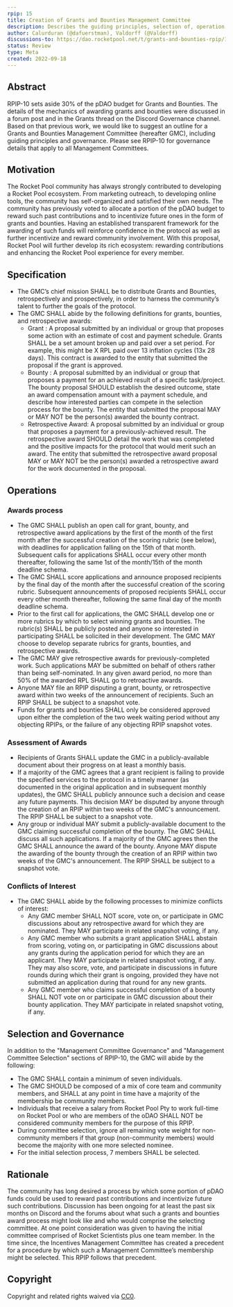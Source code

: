 ```yaml
---
rpip: 15
title: Creation of Grants and Bounties Management Committee
description: Describes the guiding principles, selection of, operation of, and governance of the Grants and Bounties Management Committee.
author: Calurduran (@dafuerstman), Valdorff (@Valdorff)
discussions-to: https://dao.rocketpool.net/t/grants-and-bounties-rpip/1064/7
status: Review
type: Meta
created: 2022-09-18
---
```



## Abstract
RPIP-10 sets aside 30% of the pDAO budget for Grants and Bounties. The details of the mechanics of awarding grants and bounties were discussed in a forum post and in the Grants thread on the Discord Governance channel. Based on that previous work, we would like to suggest an outline for a Grants and Bounties Management Committee (hereafter GMC), including guiding principles and governance. Please see RPIP-10 for governance details that apply to all Management Committees.

## Motivation
The Rocket Pool community has always strongly contributed to developing a Rocket Pool ecosystem. From marketing outreach, to developing online tools, the community has self-organized and satisfied their own needs. The community has previously voted to allocate a portion of the pDAO budget to reward such past contributions and to incentivize future ones in the form of grants and bounties. Having an established transparent framework for the awarding of such funds will reinforce confidence in the protocol as well as further incentivize and reward community involvement. With this proposal, Rocket Pool will further develop its rich ecosystem: rewarding contributions and enhancing the Rocket Pool experience for every member.


## Specification
- The GMC’s chief mission SHALL be to distribute Grants and Bounties, retrospectively and prospectively, in order to harness the community’s talent to further the goals of the protocol.
- The GMC SHALL abide by the following definitions for grants, bounties, and retrospective awards:
    - Grant : A proposal submitted by an individual or group that proposes some action with an estimate of cost and payment schedule. Grants SHALL be a set amount broken up and paid over a set period. For example, this might be X RPL paid over 13 inflation cycles (13x 28 days). This contract is awarded to the entity that submitted the proposal if the grant is approved.
    - Bounty : A proposal submitted by an individual or group that proposes a payment for an achieved result of a specific task/project. The bounty proposal SHOULD establish the desired outcome, state an award compensation amount with a payment schedule, and describe how interested parties can compete in the selection process for the bounty. The entity that submitted the proposal MAY or MAY NOT be the person(s) awarded the bounty contract.
    - Retrospective Award: A proposal submitted by an individual or group that proposes a payment for a previously-achieved result. The retrospective award SHOULD detail the work that was completed and the positive impacts for the protocol that would merit such an award. The entity that submitted the retrospective award proposal MAY or MAY NOT be the person(s) awarded a retrospective award for the work documented in the proposal.


## Operations
### Awards process
- The GMC SHALL publish an open call for grant, bounty, and retrospective award applications by the first of the month of the first month after the successful creation of the scoring rubric (see below), with deadlines for application falling on the 15th of that month. Subsequent calls for applications SHALL occur every other month thereafter, following the same 1st of the month/15th of the month deadline schema.
- The GMC SHALL score applications and announce proposed recipients by the final day of the month after the successful creation of the scoring rubric. Subsequent announcements of proposed recipients SHALL occur every other month thereafter, following the same final day of the month deadline schema.
- Prior to the first call for applications, the GMC SHALL develop one or more rubrics by which to select winning grants and bounties. The rubric(s) SHALL be publicly posted and anyone so interested in participating SHALL be solicited in their development. The GMC MAY choose to develop separate rubrics for grants, bounties, and retrospective awards.
- The GMC MAY give retrospective awards for previously-completed work. Such applications MAY be submitted on behalf of others rather than being self-nominated. In any given award period, no more than 50% of the awarded RPL SHALL go to retroactive awards.
- Anyone MAY file an RPIP disputing a grant, bounty, or retrospective award within two weeks of the announcement of recipients. Such an RPIP SHALL be subject to a snapshot vote.
- Funds for grants and bounties SHALL only be considered approved upon either the completion of the two week waiting period without any objecting RPIPs, or the failure of any objecting RPIP snapshot votes.


### Assessment of Awards
- Recipients of Grants SHALL update the GMC in a publicly-available document about their progress on at least a monthly basis.
- If a majority of the GMC agrees that a grant recipient is failing to provide the specified services to the protocol in a timely manner (as documented in the original application and in subsequent monthly updates), the GMC SHALL publicly announce such a decision and cease any future payments. This decision MAY be disputed by anyone through the creation of an RPIP within two weeks of the GMC's announcement. The RPIP SHALL be subject to a snapshot vote.
- Any group or individual MAY submit a publicly-available document to the GMC claiming successful completion of the bounty. The GMC SHALL discuss all such applications. If a majority of the GMC agrees then the GMC SHALL announce the award of the bounty. Anyone MAY dispute the awarding of the bounty through the creation of an RPIP within two weeks of the GMC's announcement. The RPIP SHALL be subject to a snapshot vote.

### Conflicts of Interest
- The GMC SHALL abide by the following processes to minimize conflicts of interest:
    - Any GMC member SHALL NOT score, vote on, or participate in GMC discussions about any retrospective award for which they are nominated. They MAY participate in related snapshot voting, if any.
    - Any GMC member who submits a grant application SHALL abstain from scoring, voting on, or participating in GMC discussions about any grants during the application period for which they are an applicant. They MAY participate in related snapshot voting, if any. They may also score, vote, and participate in discussions in future rounds during which their grant is ongoing, provided they have not submitted an application during that round for any new grants.
    - Any GMC member who claims successful completion of a bounty SHALL NOT vote on or participate in GMC discussion about their bounty application. They MAY participate in related snapshot voting, if any.


## Selection and Governance
In addition to the "Management Committee Governance" and "Management Committee Selection" sections of RPIP-10, the GMC will abide by the following:
- The GMC SHALL contain a minimum of seven individuals.
- The GMC SHOULD be composed of a mix of core team and community members, and SHALL at any point in time have a majority of the membership be community members.
- Individuals that receive a salary from Rocket Pool Pty to work full-time on Rocket Pool or who are members of the oDAO SHALL NOT be considered community members for the purpose of this RPIP.
- During committee selection, ignore all remaining vote weight for non-community members if that group (non-community members) would become the majority with one more selected nominee.
- For the initial selection process, 7 members SHALL be selected.

## Rationale
The community has long desired a process by which some portion of pDAO funds could be used to reward past contributions and incentivize future such contributions. Discussion has been ongoing for at least the past six months on Discord and the forums about what such a grants and bounties award process might look like and who would comprise the selecting committee. At one point consideration was given to having the initial committee comprised of Rocket Scientists plus one team member. In the time since, the Incentives Management Committee has created a precedent for a procedure by which such a Management Committee’s membership might be selected. This RPIP follows that precedent.


## Copyright
Copyright and related rights waived via [CC0](https://creativecommons.org/publicdomain/zero/1.0/).
